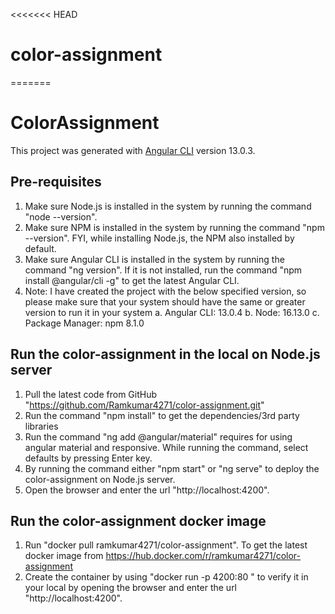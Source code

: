 <<<<<<< HEAD
# color-assignment
=======
# ColorAssignment

This project was generated with [Angular CLI](https://github.com/angular/angular-cli) version 13.0.3.

## Pre-requisites

1. Make sure Node.js is installed in the system by running the command "node --version".
2. Make sure NPM is installed in the system by running the command "npm --version". FYI, while installing Node.js, the NPM also installed by default.
3. Make sure Angular CLI is installed in the system by running the command "ng version". If it is not installed, run the command "npm install @angular/cli -g" to get the latest Angular CLI.
4. Note: I have created the project with the below specified version, so please make sure that your system should have the same or greater version to run it in your system
	a. Angular CLI: 13.0.4
	b. Node: 16.13.0
	c. Package Manager: npm 8.1.0

## Run the color-assignment in the local on Node.js server

1. Pull the latest code from GitHub "https://github.com/Ramkumar4271/color-assignment.git"
2. Run the command "npm install" to get the dependencies/3rd party libraries
3. Run the command "ng add @angular/material" requires for using angular material and responsive. While running the command, select defaults by pressing Enter key.
4. By running the command either "npm start" or "ng serve" to deploy the color-assignment on Node.js server.
5. Open the browser and enter the url "http://localhost:4200". 

## Run the color-assignment docker image

1. Run "docker pull ramkumar4271/color-assignment". To get the latest docker image from https://hub.docker.com/r/ramkumar4271/color-assignment
2. Create the container by using "docker run -p 4200:80 <DOCKER IMAGE ID>" to verify it in your local by opening the browser and enter the url "http://localhost:4200".
